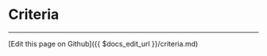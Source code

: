 # Criteria


-----------------------------
[Edit this page on Github]({{ $docs_edit_url }}/criteria.md)
